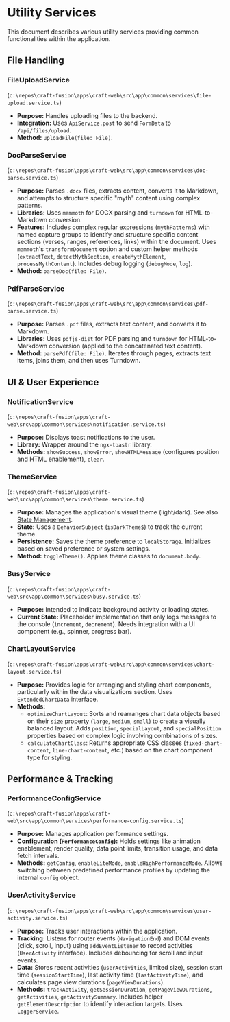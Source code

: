 # Utility Services

This document describes various utility services providing common functionalities within the application.

## File Handling

### FileUploadService

(`c:\repos\craft-fusion\apps\craft-web\src\app\common\services\file-upload.service.ts`)

*   **Purpose:** Handles uploading files to the backend.
*   **Integration:** Uses `ApiService.post` to send `FormData` to `/api/files/upload`.
*   **Method:** `uploadFile(file: File)`.

### DocParseService

(`c:\repos\craft-fusion\apps\craft-web\src\app\common\services\doc-parse.service.ts`)

*   **Purpose:** Parses `.docx` files, extracts content, converts it to Markdown, and attempts to structure specific "myth" content using complex patterns.
*   **Libraries:** Uses `mammoth` for DOCX parsing and `turndown` for HTML-to-Markdown conversion.
*   **Features:** Includes complex regular expressions (`mythPatterns`) with named capture groups to identify and structure specific content sections (verses, ranges, references, links) within the document. Uses `mammoth`'s `transformDocument` option and custom helper methods (`extractText`, `detectMythSection`, `createMythElement`, `processMythContent`). Includes debug logging (`debugMode`, `log`).
*   **Method:** `parseDoc(file: File)`.

### PdfParseService

(`c:\repos\craft-fusion\apps\craft-web\src\app\common\services\pdf-parse.service.ts`)

*   **Purpose:** Parses `.pdf` files, extracts text content, and converts it to Markdown.
*   **Libraries:** Uses `pdfjs-dist` for PDF parsing and `turndown` for HTML-to-Markdown conversion (applied to the concatenated text content).
*   **Method:** `parsePdf(file: File)`. Iterates through pages, extracts text items, joins them, and then uses Turndown.

## UI & User Experience

### NotificationService

(`c:\repos\craft-fusion\apps\craft-web\src\app\common\services\notification.service.ts`)

*   **Purpose:** Displays toast notifications to the user.
*   **Library:** Wrapper around the `ngx-toastr` library.
*   **Methods:** `showSuccess`, `showError`, `showHTMLMessage` (configures position and HTML enablement), `clear`.

### ThemeService

(`c:\repos\craft-fusion\apps\craft-web\src\app\common\services\theme.service.ts`)

*   **Purpose:** Manages the application's visual theme (light/dark). See also [State Management](./STATE-MANAGEMENT.md).
*   **State:** Uses a `BehaviorSubject` (`isDarkTheme$`) to track the current theme.
*   **Persistence:** Saves the theme preference to `localStorage`. Initializes based on saved preference or system settings.
*   **Method:** `toggleTheme()`. Applies theme classes to `document.body`.

### BusyService

(`c:\repos\craft-fusion\apps\craft-web\src\app\common\services\busy.service.ts`)

*   **Purpose:** Intended to indicate background activity or loading states.
*   **Current State:** Placeholder implementation that only logs messages to the console (`increment`, `decrement`). Needs integration with a UI component (e.g., spinner, progress bar).

### ChartLayoutService

(`c:\repos\craft-fusion\apps\craft-web\src\app\common\services\chart-layout.service.ts`)

*   **Purpose:** Provides logic for arranging and styling chart components, particularly within the data visualizations section. Uses `ExtendedChartData` interface.
*   **Methods:**
    *   `optimizeChartLayout`: Sorts and rearranges chart data objects based on their `size` property (`large`, `medium`, `small`) to create a visually balanced layout. Adds `position`, `specialLayout`, and `specialPosition` properties based on complex logic involving combinations of sizes.
    *   `calculateChartClass`: Returns appropriate CSS classes (`fixed-chart-content`, `line-chart-content`, etc.) based on the chart component type for styling.

## Performance & Tracking

### PerformanceConfigService

(`c:\repos\craft-fusion\apps\craft-web\src\app\common\services\performance-config.service.ts`)

*   **Purpose:** Manages application performance settings.
*   **Configuration (`PerformanceConfig`):** Holds settings like animation enablement, render quality, data point limits, transition usage, and data fetch intervals.
*   **Methods:** `getConfig`, `enableLiteMode`, `enableHighPerformanceMode`. Allows switching between predefined performance profiles by updating the internal `config` object.

### UserActivityService

(`c:\repos\craft-fusion\apps\craft-web\src\app\common\services\user-activity.service.ts`)

*   **Purpose:** Tracks user interactions within the application.
*   **Tracking:** Listens for router events (`NavigationEnd`) and DOM events (click, scroll, input) using `addEventListener` to record activities (`UserActivity` interface). Includes debouncing for scroll and input events.
*   **Data:** Stores recent activities (`userActivities`, limited size), session start time (`sessionStartTime`), last activity time (`lastActivityTime`), and calculates page view durations (`pageViewDurations`).
*   **Methods:** `trackActivity`, `getSessionDuration`, `getPageViewDurations`, `getActivities`, `getActivitySummary`. Includes helper `getElementDescription` to identify interaction targets. Uses `LoggerService`.
